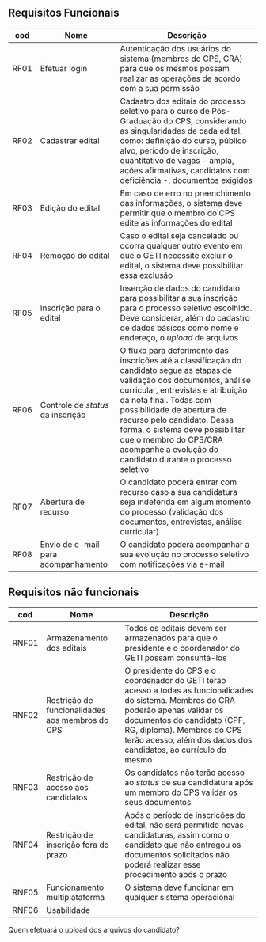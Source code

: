## Requisitos Funcionais

| cod | Nome | Descrição |
|-----|------|-----------|
|RF01|Efetuar login|Autenticação dos usuários do sistema (membros do CPS, CRA) para que os mesmos possam realizar as operações de acordo com a sua permissão|
|RF02|Cadastrar edital|Cadastro dos editais do processo seletivo para o curso de Pós-Graduação do CPS, considerando as singularidades de cada edital, como: definição do curso, público alvo, período de inscrição, quantitativo de vagas - ampla, ações afirmativas, candidatos com deficiência -, documentos exigidos|
|RF03|Edição do edital|Em caso de erro no preenchimento das informações, o sistema deve permitir que o membro do CPS edite as informações do edital|
|RF04|Remoção do edital|Caso o edital seja cancelado ou ocorra qualquer outro evento em que o GETI necessite excluir o edital, o sistema deve possibilitar essa exclusão|
|RF05|Inscrição para o edital|Inserção de dados do candidato para possibilitar a sua inscrição para o processo seletivo escolhido. Deve considerar, além do cadastro de dados básicos como nome e endereço, o *upload* de arquivos|
|RF06|Controle de *status* da inscrição|O fluxo para deferimento das inscrições até a classificação do candidato segue as etapas de validação dos documentos, análise curricular, entrevistas e atribuição da nota final. Todas com possibilidade de abertura de recurso pelo candidato. Dessa forma, o sistema deve possibilitar que o membro do CPS/CRA acompanhe a evolução do candidato durante o processo seletivo|
|RF07|Abertura de recurso|O candidato poderá entrar com recurso caso a sua candidatura seja indeferida em algum momento do processo (validação dos documentos, entrevistas, análise curricular)|
|RF08|Envio de e-mail para acompanhamento|O candidato poderá acompanhar a sua evolução no processo seletivo com notificações via e-mail|


## Requisitos não funcionais
| cod | Nome | Descrição |
| --- | ---- | --------- |
|RNF01|Armazenamento dos editais|Todos os editais devem ser armazenados para que o presidente e o coordenador do GETI possam consuntá-los|
|RNF02|Restrição de funcionalidades aos membros do CPS|O presidente do CPS e o coordenador do GETI terão acesso a todas as funcionalidades do sistema. Membros do CRA poderão apenas validar os documentos do candidato (CPF, RG, diploma). Membros do CPS terão acesso, além dos dados dos candidatos, ao currículo do mesmo|
|RNF03|Restrição de acesso aos candidatos|Os candidatos não terão acesso ao *status* de sua candidatura após um membro do CPS validar os seus documentos|
|RNF04|Restrição de inscrição fora do prazo|Após o período de inscrições do edital, não será permitido novas candidaturas, assim como o candidato que não entregou os documentos solicitados não poderá realizar esse procedimento após o prazo|
|RNF05|Funcionamento multiplataforma|O sistema deve funcionar em qualquer sistema operacional|
|RNF06|Usabilidade|

Quem efetuará o upload dos arquivos do candidato?